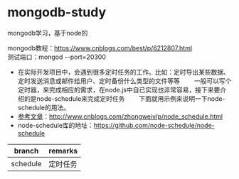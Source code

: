 # mongodb-study
mongodb学习，基于node的

mongodb教程：https://www.cnblogs.com/best/p/6212807.html   
测试端口：mongod --port=20300  
- 在实际开发项目中，会遇到很多定时任务的工作。比如：定时导出某些数据、定时发送消息或邮件给用户、定时备份什么类型的文件等等
　　一般可以写个定时器，来完成相应的需求，在node.js中自已实现也非常容易，接下来要介绍的是node-schedule来完成定时任务
　　下面就用示例来说明一下node-schedule的用法。
- [参考文章](http://www.cnblogs.com/zhongweiv/p/node_schedule.html)：http://www.cnblogs.com/zhongweiv/p/node_schedule.html
- node-schedule库的地址：https://github.com/node-schedule/node-schedule

branch | remarks
---|---
schedule | 定时任务

